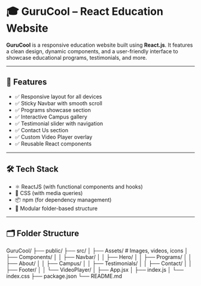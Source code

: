 # 🎓 GuruCool – React Education Website

**GuruCool** is a responsive education website built using **React.js**. It features a clean design, dynamic components, and a user-friendly interface to showcase educational programs, testimonials, and more.

---

## 📌 Features

- ✅ Responsive layout for all devices
- ✅ Sticky Navbar with smooth scroll
- ✅ Programs showcase section
- ✅ Interactive Campus gallery
- ✅ Testimonial slider with navigation
- ✅ Contact Us section
- ✅ Custom Video Player overlay
- ✅ Reusable React components

---

## 🛠️ Tech Stack

- ⚛️ ReactJS (with functional components and hooks)
- 🎨 CSS (with media queries)
- 📦 npm (for dependency management)
- 📁 Modular folder-based structure

---

## 🗂️ Folder Structure

GuruCool/
├── public/
├── src/
│ ├── Assets/ # Images, videos, icons
│ ├── Components/
│ │ ├── Navbar/
│ │ ├── Hero/
│ │ ├── Programs/
│ │ ├── About/
│ │ ├── Campus/
│ │ ├── Testimonials/
│ │ ├── Contact/
│ │ ├── Footer/
│ │ └── VideoPlayer/
│ ├── App.jsx
│ ├── index.js
│ └── index.css
├── package.json
└── README.md


